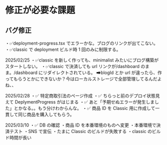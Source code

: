 # 修正が必要な課題

## バグ修正

・✅deployment-progress.tsx でエラーかな。ブログのリンクが出てこない。
・✅classic で deployment ビルド時 1 回のみに制限する。

2025/02/25
・✅classic を新しく作っても、minimalist みたいにブログ構築がスタートしない。
・✅classic で決済しても url リンクが/dashboard のまま。/dashboard にリダイレクトされている。
➡blogId とか url が違ったら、作ってもらうとかにできないか？今はローカルストレージで全部管理してるんだよね、、

2025/02/28
・✅ 特定商取引法のページ作成
・✅ ちらっと前のデプロイ状態見えて DeplymentProgress がはじまる
・✅ あと「予期せぬエラーが発生しました」とかなる。。もう分けわからんな。
・✅ 商品 ID を Classic 用に作成して一貫して同じ商品を購入してもらう。

2025/03/10
・✅ DB の確認
・商品 ID を本番環境のものへ変更
・本番環境で決済テスト
・SNS で宣伝
・たまに Classic のビルドが失敗する
・classic のビルド時間が長い
